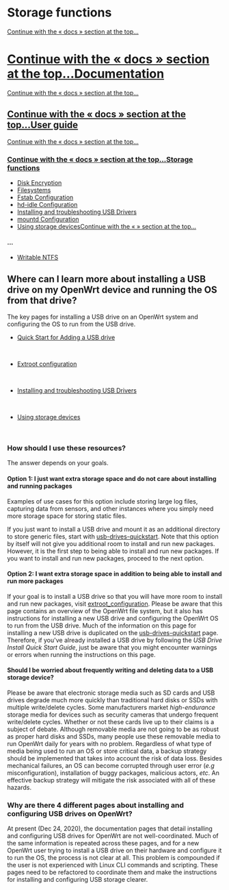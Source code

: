 # Storage functions

[Continue with the « docs » section at the top...](#top-1146481036 "Continue with the « docs » section at the top...")

# [Continue with the « docs » section at the top...](#top-1146481036 "Continue with the « docs » section at the top...")[Documentation](/docs/start "docs:start")

[Continue with the « docs » section at the top...](#top-1146481036 "Continue with the « docs » section at the top...")

## [Continue with the « docs » section at the top...](#top-1146481036 "Continue with the « docs » section at the top...")[User guide](/docs/guide-user/start "docs:guide-user:start")

[Continue with the « docs » section at the top...](#top-1146481036 "Continue with the « docs » section at the top...")

### [Continue with the « docs » section at the top...](#top-1146481036 "Continue with the « docs » section at the top...")[Storage functions](/docs/guide-user/storage/start "docs:guide-user:storage:start")

- [Disk Encryption](/docs/guide-user/storage/disk.encryption "docs:guide-user:storage:disk.encryption")
- [Filesystems](/docs/guide-user/storage/filesystems-and-partitions "docs:guide-user:storage:filesystems-and-partitions")
- [Fstab Configuration](/docs/guide-user/storage/fstab "docs:guide-user:storage:fstab")
- [hd-idle Configuration](/docs/guide-user/storage/hd-idle "docs:guide-user:storage:hd-idle")
- [Installing and troubleshooting USB Drivers](/docs/guide-user/storage/usb-installing "docs:guide-user:storage:usb-installing")
- [mountd Configuration](/docs/guide-user/storage/mountd "docs:guide-user:storage:mountd")
- [Using storage devices](/docs/guide-user/storage/usb-drives "docs:guide-user:storage:usb-drives")[Continue with the «  » section at the top...](#top-1146481036 "Continue with the «  » section at the top...")

#### ...

- [Writable NTFS](/docs/guide-user/storage/writable_ntfs "docs:guide-user:storage:writable_ntfs")

## Where can I learn more about installing a USB drive on my OpenWrt device and running the OS from that drive?

The key pages for installing a USB drive on an OpenWrt system and configuring the OS to run from the USB drive.

- [Quick Start for Adding a USB drive](/docs/guide-user/storage/usb-drives-quickstart "docs:guide-user:storage:usb-drives-quickstart")

 

- [Extroot configuration](/docs/guide-user/additional-software/extroot_configuration "docs:guide-user:additional-software:extroot_configuration")

 

- [Installing and troubleshooting USB Drivers](/docs/guide-user/storage/usb-installing "docs:guide-user:storage:usb-installing")

 

- [Using storage devices](/docs/guide-user/storage/usb-drives "docs:guide-user:storage:usb-drives")

 

### How should I use these resources?

The answer depends on your goals.

#### Option 1: I just want extra storage space and do not care about installing and running packages

Examples of use cases for this option include storing large log files, capturing data from sensors, and other instances where you simply need more storage space for storing static files.

If you just want to install a USB drive and mount it as an additional directory to store generic files, start with [usb-drives-quickstart](/docs/guide-user/storage/usb-drives-quickstart "docs:guide-user:storage:usb-drives-quickstart"). Note that this option by itself will not give you additional room to install and run new packages. However, it is the first step to being able to install and run new packages. If you want to install and run new packages, proceed to the next option.

#### Option 2: I want extra storage space in addition to being able to install and run more packages

If your goal is to install a USB drive so that you will have more room to install and run new packages, visit [extroot\_configuration](/docs/guide-user/additional-software/extroot_configuration "docs:guide-user:additional-software:extroot_configuration"). Please be aware that this page contains an overview of the OpenWrt file system, but it also has instructions for installing a new USB drive and configuring the OpenWrt OS to run from the USB drive. Much of the information on this page for installing a new USB drive is duplicated on the [usb-drives-quickstart](/docs/guide-user/storage/usb-drives-quickstart "docs:guide-user:storage:usb-drives-quickstart") page. Therefore, if you've already installed a USB drive by following the *USB Drive Install Quick Start Guide*, just be aware that you might encounter warnings or errors when running the instructions on this page.

#### Should I be worried about frequently writing and deleting data to a USB storage device?

Please be aware that electronic storage media such as SD cards and USB drives degrade much more quickly than traditional hard disks or SSDs with multiple write/delete cycles. Some manufacturers market *high-endurance* storage media for devices such as security cameras that undergo frequent write/delete cycles. Whether or not these cards live up to their claims is a subject of debate. Although removable media are not going to be as robust as proper hard disks and SSDs, many people use these removable media to run OpenWrt daily for years with no problem. Regardless of what type of media being used to run an OS or store critical data, a backup strategy should be implemented that takes into account the risk of data loss. Besides mechanical failures, an OS can become corrupted through user error (*e.g* misconfiguration), installation of buggy packages, malicious actors, *etc*. An effective backup strategy will mitigate the risk associated with all of these hazards.

### Why are there 4 different pages about installing and configuring USB drives on OpenWrt?

At present (Dec 24, 2020), the documentation pages that detail installing and configuring USB drives for OpenWrt are not well-coordinated. Much of the same information is repeated across these pages, and for a new OpenWrt user trying to install a USB drive on their hardware and configure it to run the OS, the process is not clear at all. This problem is compounded if the user is not experienced with Linux CLI commands and scripting. These pages need to be refactored to coordinate them and make the instructions for installing and configuring USB storage clearer.
